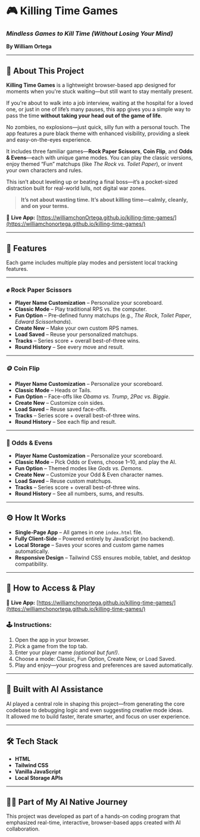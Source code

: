 # 🎮 Killing Time Games  
### *Mindless Games to Kill Time (Without Losing Your Mind)*  
**By William Ortega**

---

## 🧠 About This Project

**Killing Time Games** is a lightweight browser-based app designed for moments when you're stuck waiting—but still want to stay mentally present.

If you're about to walk into a job interview, waiting at the hospital for a loved one, or just in one of life’s many pauses, this app gives you a simple way to pass the time **without taking your head out of the game of life**.

No zombies, no explosions—just quick, silly fun with a personal touch. The app features a pure black theme with enhanced visibility, providing a sleek and easy-on-the-eyes experience.

It includes three familiar games—**Rock Paper Scissors**, **Coin Flip**, and **Odds & Evens**—each with unique game modes. You can play the classic versions, enjoy themed “Fun” matchups (like *The Rock vs. Toilet Paper*), or invent your own characters and rules.

This isn’t about leveling up or beating a final boss—it’s a pocket-sized distraction built for real-world lulls, not digital war zones.

> **It’s not about wasting time. It’s about killing time—calmly, cleanly, and on your terms.**

🔗 **Live App:** [https://williamchonOrtega.github.io/killing-time-games/](https://williamchonortega.github.io/killing-time-games/)

---

## 🎯 Features

Each game includes multiple play modes and persistent local tracking features.

---

### ✊ Rock Paper Scissors
- **Player Name Customization** – Personalize your scoreboard.
- **Classic Mode** – Play traditional RPS vs. the computer.
- **Fun Option** – Pre-defined funny matchups (e.g., *The Rock*, *Toilet Paper*, *Edward Scissorhands*).
- **Create New** – Make your own custom RPS names.
- **Load Saved** – Reuse your personalized matchups.
- **Tracks** – Series score + overall best-of-three wins.
- **Round History** – See every move and result.

---

### 🪙 Coin Flip
- **Player Name Customization** – Personalize your scoreboard.
- **Classic Mode** – Heads or Tails.
- **Fun Option** – Face-offs like *Obama vs. Trump*, *2Pac vs. Biggie*.
- **Create New** – Customize coin sides.
- **Load Saved** – Reuse saved face-offs.
- **Tracks** – Series score + overall best-of-three wins.
- **Round History** – See each flip and result.

---

### 🔢 Odds & Evens
- **Player Name Customization** – Personalize your scoreboard.
- **Classic Mode** – Pick Odds or Evens, choose 1–10, and play the AI.
- **Fun Option** – Themed modes like *Gods vs. Demons*.
- **Create New** – Customize your Odd & Even character names.
- **Load Saved** – Reuse custom matchups.
- **Tracks** – Series score + overall best-of-three wins.
- **Round History** – See all numbers, sums, and results.

---

## ⚙️ How It Works

- **Single-Page App** – All games in one `index.html` file.
- **Fully Client-Side** – Powered entirely by JavaScript (no backend).
- **Local Storage** – Saves your scores and custom game names automatically.
- **Responsive Design** – Tailwind CSS ensures mobile, tablet, and desktop compatibility.

---

## 🚀 How to Access & Play

🔗 **Live App:** [https://williamchonortega.github.io/killing-time-games/](https://williamchonortega.github.io/killing-time-games/)

### 🕹️ Instructions:
1. Open the app in your browser.
2. Pick a game from the top tab.
3. Enter your player name *(optional but fun!)*.
4. Choose a mode: Classic, Fun Option, Create New, or Load Saved.
5. Play and enjoy—your progress and preferences are saved automatically.

---

## 🤖 Built with AI Assistance

AI played a central role in shaping this project—from generating the core codebase to debugging logic and even suggesting creative mode ideas.  
It allowed me to build faster, iterate smarter, and focus on user experience.

---

## 🛠️ Tech Stack

- **HTML**
- **Tailwind CSS**
- **Vanilla JavaScript**
- **Local Storage APIs**

---

## 👨‍💻 Part of My AI Native Journey

This project was developed as part of a hands-on coding program that emphasized real-time, interactive, browser-based apps created with AI collaboration.
